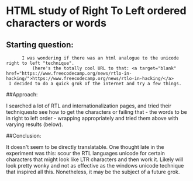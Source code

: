 # HTML study of Right To Left ordered characters or words

## Starting question:
		  I was wondering if there was an html analogue to the unicode right to left "technique".
			  (here's the totally cool URL to that: <a target="blank" href="https://www.freecodecamp.org/news/rtlo-in-hacking/">https://www.freecodecamp.org/news/rtlo-in-hacking/</a>
     I decided to do a quick grok of the internet and try a few things.
		  		  
##Approach:

I searched a lot of RTL and internationalization pages, and tried their techniquesto see how to get the characters or failing that - the words to be in right to left order - wrapping appropriately and tried them above with varying results (below).

##Conclusion: 

It doesn't seem to be directly translatable.  One thought late in the experiment was this: scour the RTL languages unicode for certain characters that might look like LTR characters and then work it.  Likely will look pretty wonky and not as effective as the windows unicode technique that inspired all this.  Nonetheless, it may be the subject of a future grok.  
